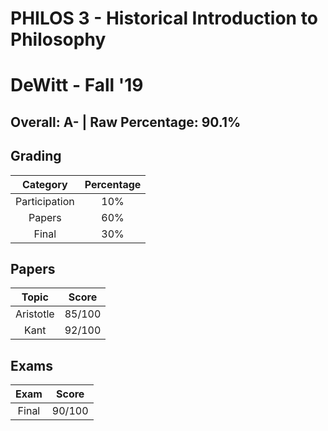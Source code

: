 # PHILOS 3 - Historical Introduction to Philosophy
# DeWitt - Fall '19

## Overall: A- | Raw Percentage: 90.1%

## Grading

| Category | Percentage |
|:---:|:---:|
| Participation | 10% |
| Papers | 60% |
| Final | 30% |

## Papers

| Topic | Score |
|:---:|:---:|
| Aristotle | 85/100 |
| Kant | 92/100 |

## Exams

| Exam | Score |
|:---:|:---:|
| Final | 90/100 |
